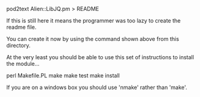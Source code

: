 pod2text Alien::LibJQ.pm > README

If this is still here it means the programmer was too lazy to create the readme file.

You can create it now by using the command shown above from this directory.

At the very least you should be able to use this set of instructions
to install the module...

perl Makefile.PL
make
make test
make install

If you are on a windows box you should use 'nmake' rather than 'make'.
